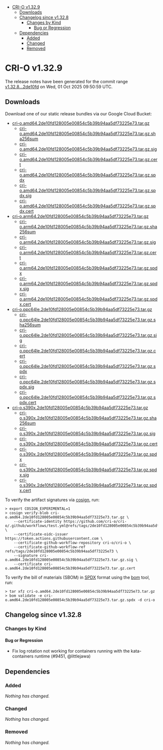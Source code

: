 - [CRI-O v1.32.9](#cri-o-v1329)
  - [Downloads](#downloads)
  - [Changelog since v1.32.8](#changelog-since-v1328)
    - [Changes by Kind](#changes-by-kind)
      - [Bug or Regression](#bug-or-regression)
  - [Dependencies](#dependencies)
    - [Added](#added)
    - [Changed](#changed)
    - [Removed](#removed)

# CRI-O v1.32.9

The release notes have been generated for the commit range
[v1.32.8...2de10fd](https://github.com/cri-o/cri-o/compare/v1.32.8...v1.32.9) on Wed, 01 Oct 2025 09:50:59 UTC.

## Downloads

Download one of our static release bundles via our Google Cloud Bucket:

- [cri-o.amd64.2de10fd128005e00854c5b39b94aa5df73225e73.tar.gz](https://storage.googleapis.com/cri-o/artifacts/cri-o.amd64.2de10fd128005e00854c5b39b94aa5df73225e73.tar.gz)
  - [cri-o.amd64.2de10fd128005e00854c5b39b94aa5df73225e73.tar.gz.sha256sum](https://storage.googleapis.com/cri-o/artifacts/cri-o.amd64.2de10fd128005e00854c5b39b94aa5df73225e73.tar.gz.sha256sum)
  - [cri-o.amd64.2de10fd128005e00854c5b39b94aa5df73225e73.tar.gz.sig](https://storage.googleapis.com/cri-o/artifacts/cri-o.amd64.2de10fd128005e00854c5b39b94aa5df73225e73.tar.gz.sig)
  - [cri-o.amd64.2de10fd128005e00854c5b39b94aa5df73225e73.tar.gz.cert](https://storage.googleapis.com/cri-o/artifacts/cri-o.amd64.2de10fd128005e00854c5b39b94aa5df73225e73.tar.gz.cert)
  - [cri-o.amd64.2de10fd128005e00854c5b39b94aa5df73225e73.tar.gz.spdx](https://storage.googleapis.com/cri-o/artifacts/cri-o.amd64.2de10fd128005e00854c5b39b94aa5df73225e73.tar.gz.spdx)
  - [cri-o.amd64.2de10fd128005e00854c5b39b94aa5df73225e73.tar.gz.spdx.sig](https://storage.googleapis.com/cri-o/artifacts/cri-o.amd64.2de10fd128005e00854c5b39b94aa5df73225e73.tar.gz.spdx.sig)
  - [cri-o.amd64.2de10fd128005e00854c5b39b94aa5df73225e73.tar.gz.spdx.cert](https://storage.googleapis.com/cri-o/artifacts/cri-o.amd64.2de10fd128005e00854c5b39b94aa5df73225e73.tar.gz.spdx.cert)
- [cri-o.arm64.2de10fd128005e00854c5b39b94aa5df73225e73.tar.gz](https://storage.googleapis.com/cri-o/artifacts/cri-o.arm64.2de10fd128005e00854c5b39b94aa5df73225e73.tar.gz)
  - [cri-o.arm64.2de10fd128005e00854c5b39b94aa5df73225e73.tar.gz.sha256sum](https://storage.googleapis.com/cri-o/artifacts/cri-o.arm64.2de10fd128005e00854c5b39b94aa5df73225e73.tar.gz.sha256sum)
  - [cri-o.arm64.2de10fd128005e00854c5b39b94aa5df73225e73.tar.gz.sig](https://storage.googleapis.com/cri-o/artifacts/cri-o.arm64.2de10fd128005e00854c5b39b94aa5df73225e73.tar.gz.sig)
  - [cri-o.arm64.2de10fd128005e00854c5b39b94aa5df73225e73.tar.gz.cert](https://storage.googleapis.com/cri-o/artifacts/cri-o.arm64.2de10fd128005e00854c5b39b94aa5df73225e73.tar.gz.cert)
  - [cri-o.arm64.2de10fd128005e00854c5b39b94aa5df73225e73.tar.gz.spdx](https://storage.googleapis.com/cri-o/artifacts/cri-o.arm64.2de10fd128005e00854c5b39b94aa5df73225e73.tar.gz.spdx)
  - [cri-o.arm64.2de10fd128005e00854c5b39b94aa5df73225e73.tar.gz.spdx.sig](https://storage.googleapis.com/cri-o/artifacts/cri-o.arm64.2de10fd128005e00854c5b39b94aa5df73225e73.tar.gz.spdx.sig)
  - [cri-o.arm64.2de10fd128005e00854c5b39b94aa5df73225e73.tar.gz.spdx.cert](https://storage.googleapis.com/cri-o/artifacts/cri-o.arm64.2de10fd128005e00854c5b39b94aa5df73225e73.tar.gz.spdx.cert)
- [cri-o.ppc64le.2de10fd128005e00854c5b39b94aa5df73225e73.tar.gz](https://storage.googleapis.com/cri-o/artifacts/cri-o.ppc64le.2de10fd128005e00854c5b39b94aa5df73225e73.tar.gz)
  - [cri-o.ppc64le.2de10fd128005e00854c5b39b94aa5df73225e73.tar.gz.sha256sum](https://storage.googleapis.com/cri-o/artifacts/cri-o.ppc64le.2de10fd128005e00854c5b39b94aa5df73225e73.tar.gz.sha256sum)
  - [cri-o.ppc64le.2de10fd128005e00854c5b39b94aa5df73225e73.tar.gz.sig](https://storage.googleapis.com/cri-o/artifacts/cri-o.ppc64le.2de10fd128005e00854c5b39b94aa5df73225e73.tar.gz.sig)
  - [cri-o.ppc64le.2de10fd128005e00854c5b39b94aa5df73225e73.tar.gz.cert](https://storage.googleapis.com/cri-o/artifacts/cri-o.ppc64le.2de10fd128005e00854c5b39b94aa5df73225e73.tar.gz.cert)
  - [cri-o.ppc64le.2de10fd128005e00854c5b39b94aa5df73225e73.tar.gz.spdx](https://storage.googleapis.com/cri-o/artifacts/cri-o.ppc64le.2de10fd128005e00854c5b39b94aa5df73225e73.tar.gz.spdx)
  - [cri-o.ppc64le.2de10fd128005e00854c5b39b94aa5df73225e73.tar.gz.spdx.sig](https://storage.googleapis.com/cri-o/artifacts/cri-o.ppc64le.2de10fd128005e00854c5b39b94aa5df73225e73.tar.gz.spdx.sig)
  - [cri-o.ppc64le.2de10fd128005e00854c5b39b94aa5df73225e73.tar.gz.spdx.cert](https://storage.googleapis.com/cri-o/artifacts/cri-o.ppc64le.2de10fd128005e00854c5b39b94aa5df73225e73.tar.gz.spdx.cert)
- [cri-o.s390x.2de10fd128005e00854c5b39b94aa5df73225e73.tar.gz](https://storage.googleapis.com/cri-o/artifacts/cri-o.s390x.2de10fd128005e00854c5b39b94aa5df73225e73.tar.gz)
  - [cri-o.s390x.2de10fd128005e00854c5b39b94aa5df73225e73.tar.gz.sha256sum](https://storage.googleapis.com/cri-o/artifacts/cri-o.s390x.2de10fd128005e00854c5b39b94aa5df73225e73.tar.gz.sha256sum)
  - [cri-o.s390x.2de10fd128005e00854c5b39b94aa5df73225e73.tar.gz.sig](https://storage.googleapis.com/cri-o/artifacts/cri-o.s390x.2de10fd128005e00854c5b39b94aa5df73225e73.tar.gz.sig)
  - [cri-o.s390x.2de10fd128005e00854c5b39b94aa5df73225e73.tar.gz.cert](https://storage.googleapis.com/cri-o/artifacts/cri-o.s390x.2de10fd128005e00854c5b39b94aa5df73225e73.tar.gz.cert)
  - [cri-o.s390x.2de10fd128005e00854c5b39b94aa5df73225e73.tar.gz.spdx](https://storage.googleapis.com/cri-o/artifacts/cri-o.s390x.2de10fd128005e00854c5b39b94aa5df73225e73.tar.gz.spdx)
  - [cri-o.s390x.2de10fd128005e00854c5b39b94aa5df73225e73.tar.gz.spdx.sig](https://storage.googleapis.com/cri-o/artifacts/cri-o.s390x.2de10fd128005e00854c5b39b94aa5df73225e73.tar.gz.spdx.sig)
  - [cri-o.s390x.2de10fd128005e00854c5b39b94aa5df73225e73.tar.gz.spdx.cert](https://storage.googleapis.com/cri-o/artifacts/cri-o.s390x.2de10fd128005e00854c5b39b94aa5df73225e73.tar.gz.spdx.cert)

To verify the artifact signatures via [cosign](https://github.com/sigstore/cosign), run:

```console
> export COSIGN_EXPERIMENTAL=1
> cosign verify-blob cri-o.amd64.2de10fd128005e00854c5b39b94aa5df73225e73.tar.gz \
    --certificate-identity https://github.com/cri-o/cri-o/.github/workflows/test.yml@refs/tags/2de10fd128005e00854c5b39b94aa5df73225e73 \
    --certificate-oidc-issuer https://token.actions.githubusercontent.com \
    --certificate-github-workflow-repository cri-o/cri-o \
    --certificate-github-workflow-ref refs/tags/2de10fd128005e00854c5b39b94aa5df73225e73 \
    --signature cri-o.amd64.2de10fd128005e00854c5b39b94aa5df73225e73.tar.gz.sig \
    --certificate cri-o.amd64.2de10fd128005e00854c5b39b94aa5df73225e73.tar.gz.cert
```

To verify the bill of materials (SBOM) in [SPDX](https://spdx.org) format using the [bom](https://sigs.k8s.io/bom) tool, run:

```console
> tar xfz cri-o.amd64.2de10fd128005e00854c5b39b94aa5df73225e73.tar.gz
> bom validate -e cri-o.amd64.2de10fd128005e00854c5b39b94aa5df73225e73.tar.gz.spdx -d cri-o
```

## Changelog since v1.32.8

### Changes by Kind

#### Bug or Regression
 - Fix log rotation not working for containers running with the kata-containers runtime (#9451, @littlejawa)

## Dependencies

### Added
_Nothing has changed._

### Changed
_Nothing has changed._

### Removed
_Nothing has changed._
